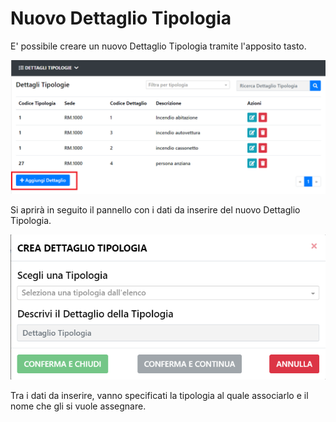 # Nuovo Dettaglio Tipologia

E' possibile creare un nuovo Dettaglio Tipologia tramite l'apposito tasto.

![Nuovo Dettaglio Tipologia](./img/add_button.png)

Si aprirà in seguito il pannello con i dati da inserire del nuovo Dettaglio Tipologia.

![Nuovo Dettaglio Tipologia](./img/add.png)

Tra i dati da inserire, vanno specificati la tipologia al quale associarlo e il nome che gli si vuole assegnare.
